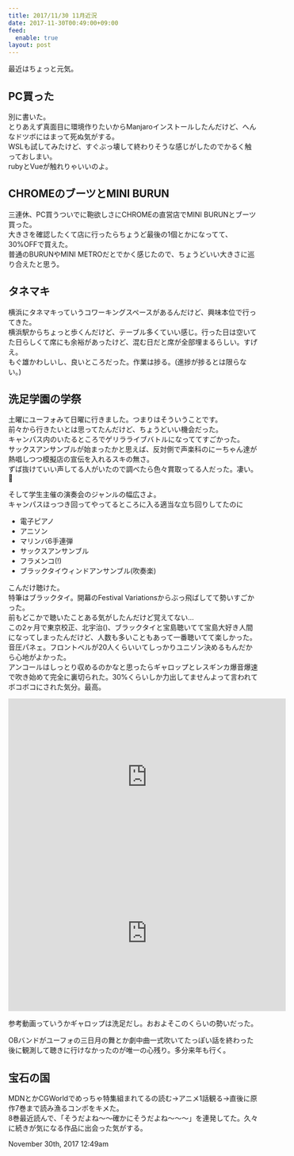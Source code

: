 ```yaml
---
title: 2017/11/30 11月近況
date: 2017-11-30T00:49:00+09:00
feed:
  enable: true
layout: post
---
```

<p>最近はちょっと元気。</p>    <h2>PC買った</h2>    <p>      別に書いた。<br>      とりあえず真面目に環境作りたいからManjaroインストールしたんだけど、へんなドツボにはまって死ぬ気がする。<br>      WSLも試してみたけど、すぐぶっ壊して終わりそうな感じがしたのでかるく触っておしまい。<br>      rubyとVueが触れりゃいいのよ。    </p>    <h2>CHROMEのブーツとMINI BURUN</h2>    <p>      三連休、PC買うついでに鞄欲しさにCHROMEの直営店でMINI      BURUNとブーツ買った。<br>      大きさを確認したくて店に行ったらちょうど最後の1個とかになってて、30%OFFで買えた。<br>      普通のBURUNやMINI      METROだとでかく感じたので、ちょうどいい大きさに巡り合えたと思う。    </p>    <h2>タネマキ</h2>    <p>      横浜にタネマキっていうコワーキングスペースがあるんだけど、興味本位で行ってきた。<br>      横浜駅からちょっと歩くんだけど、テーブル多くていい感じ。行った日は空いてた日らしくて席にも余裕があったけど、混む日だと席が全部埋まるらしい。すげえ。<br>      もぐ雄かわしいし、良いところだった。作業は捗る。(進捗が捗るとは限らない。)    </p>    <h2>洗足学園の学祭</h2>    <p>      土曜にユーフォみて日曜に行きました。つまりはそういうことです。<br>      前々から行きたいとは思ってたんだけど、ちょうどいい機会だった。<br>      キャンパス内のいたるところでゲリラライブバトルになっててすごかった。<br>      サックスアンサンブルが始まったかと思えば、反対側で声楽科のにーちゃん達が熱唱しつつ模擬店の宣伝を入れるスキの無さ。<br>      ずば抜けていい声してる人がいたので調べたら色々賞取ってる人だった。凄い。🎉    </p>    <p>      そして学生主催の演奏会のジャンルの幅広さよ。<br>      キャンパスほっつき回ってやってるところに入る適当な立ち回りしてたのに    </p>    <ul>      <li>電子ピアノ</li>      <li>アニソン</li>      <li>マリンバ6手連弾</li>      <li>サックスアンサンブル</li>      <li>フラメンコ(!)</li>      <li>ブラックタイウィンドアンサンブル(吹奏楽)</li>    </ul>    <p>      こんだけ聴けた。<br>      特筆はブラックタイ。開幕のFestival      Variationsからぶっ飛ばしてて勢いすごかった。<br>      前もどこかで聴いたことある気がしたんだけど覚えてない…<br>      この2ヶ月で東京校正、北宇治()、ブラックタイと宝島聴いてて宝島大好き人間になってしまったんだけど、人数も多いこともあって一番聴いてて楽しかった。音圧パネェ。フロントベルが20人くらいいてしっかりユニゾン決めるもんだから心地がよかった。<br>      アンコールはしっとり収めるのかなと思ったらギャロップとレスギンカ爆音爆速で吹き始めて完全に裏切られた。30%くらいしか力出してませんよって言われてボコボコにされた気分。最高。    </p>    <iframe width="560" height="315" src="https://www.youtube.com/embed/cECWCDhBHKE?rel=0" frameborder="0" allowfullscreen></iframe>    <iframe width="560" height="315" src="https://www.youtube.com/embed/NaNqA3r8KnY?rel=0" frameborder="0" allowfullscreen></iframe>    <p>      参考動画っていうかギャロップは洗足だし。おおよそこのくらいの勢いだった。    </p>    <p>      OBバンドがユーフォの三日月の舞とか劇中曲一式吹いてたっぽい話を終わった後に観測して聴きに行けなかったのが唯一の心残り。多分来年も行く。    </p>    <h2>宝石の国</h2>    <p>      MDNとかCGWorldでめっちゃ特集組まれてるの読む→アニメ1話観る→直後に原作7巻まで読み漁るコンボをキメた。<br>      8巻最近読んで、「そうだよね〜〜確かにそうだよね〜〜〜」を連発してた。久々に続きが気になる作品に出会った気がする。    </p>    <div id="footer">      <span id="timestamp"> November 30th, 2017 12:49am </span>    </div>
